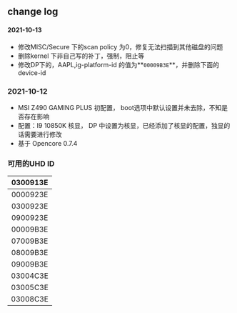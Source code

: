 ## change log

#### 2021-10-13

- 修改MISC/Secure 下的scan policy 为0，修复无法扫描到其他磁盘的问题
- 删除kernel 下非自己写的补丁，强制，阻止等
- 修改DP下的，AAPL,ig-platform-id 的值为**`00009B3E`**，并删除下面的device-id





### 2021-10-12

- MSI Z490 GAMING PLUS 初配置， boot选项中默认设置并未去除，不知是否存在影响
- 配置：I9 10850K 核显， DP 中设置为核显，已经添加了核显的配置，独显的话需要进行修改
- 基于 Opencore 0.7.4

### 可用的UHD ID
| 0300913E |     
| :------: | 
| 0000923E |     
| 0300923E |      
| 0900923E |      
| 00009B3E |      
| 07009B3E |     
| 08009B3E |      
| 09009B3E |      
| 03004C3E |      
| 03005C3E |      
| 03008C3E |      
